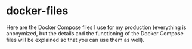 # docker-files
Here are the Docker Compose files I use for my production (everything is anonymized, but the details and the functioning of the Docker Compose files will be explained so that you can use them as well).
